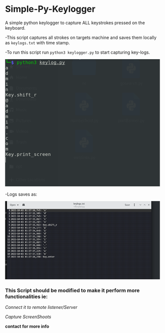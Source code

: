 # Simple-Py-Keylogger
A simple python keylogger to capture ALL keystrokes pressed on the  keyboard.

-This script captures all strokes on targets machine and saves them locally as `keylogs.txt` with time stamp.


-To run this script run `python3 keylogger.py` to start capturing key-logs.

![img](img.jpg)

-Logs saves as:

![log](log.jpg)

### This Script should be modified to make it perform more functionalities ie:

*Connect it to remote listener/Server*

*Capture ScreenShoots*

**contact for more info**
